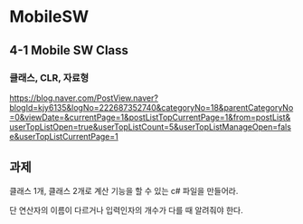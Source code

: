 # MobileSW

## 4-1 Mobile SW Class

### 클래스, CLR, 자료형

https://blog.naver.com/PostView.naver?blogId=kjy6135&logNo=222687352740&categoryNo=18&parentCategoryNo=0&viewDate=&currentPage=1&postListTopCurrentPage=1&from=postList&userTopListOpen=true&userTopListCount=5&userTopListManageOpen=false&userTopListCurrentPage=1


## 과제

클래스 1개, 클래스 2개로 계산 기능을 할 수 있는 c# 파일을 만들어라.

단 연산자의 이름이 다르거나 입력인자의 개수가 다를 때 알려줘야 한다.